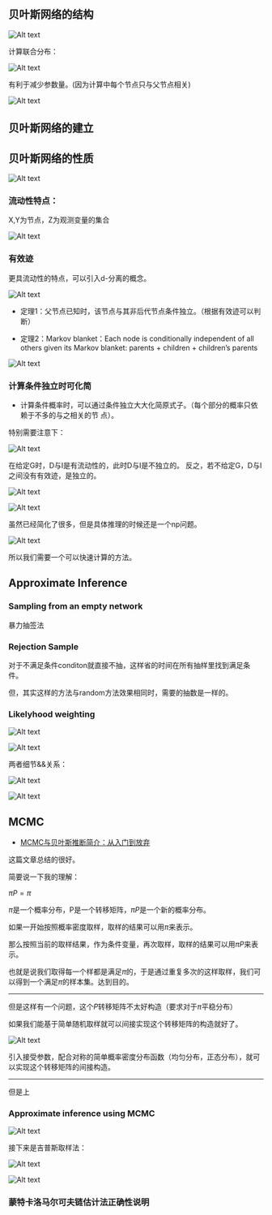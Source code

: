 

## 贝叶斯网络的结构

![Alt text](image.png)

计算联合分布：

![Alt text](image-1.png)

有利于减少参数量。(因为计算中每个节点只与父节点相关)

![Alt text](image-2.png)

## 贝叶斯网络的建立


## 贝叶斯网络的性质

![Alt text](image-3.png)


### 流动性特点：

X,Y为节点，Z为观测变量的集合

![Alt text](image-4.png)

### 有效迹

更具流动性的特点，可以引入d-分离的概念。

![Alt text](image-5.png)


- 定理1：父节点已知时，该节点与其非后代节点条件独立。（根据有效迹可以判断）

- 定理2：Markov blanket：Each node is conditionally independent of all others given its Markov blanket: parents + children + children’s parents

![Alt text](image-7.png)

### 计算条件独立时可化简

- 计算条件概率时，可以通过条件独立大大化简原式子。（每个部分的概率只依赖于不多的与之相关的节  点）。

特别需要注意下：

![Alt text](image-6.png)

在给定G时，D与I是有流动性的，此时D与I是不独立的。
反之，若不给定G，D与I之间没有有效迹，是独立的。

![Alt text](image-8.png)

![Alt text](image-9.png)

虽然已经简化了很多，但是具体推理的时候还是一个np问题。

![Alt text](image-11.png)

所以我们需要一个可以快速计算的方法。

## Approximate Inference

### Sampling from an empty network

暴力抽签法

### Rejection Sample

对于不满足条件conditon就直接不抽，这样省的时间在所有抽样里找到满足条件。

但，其实这样的方法与random方法效果相同时，需要的抽数是一样的。

### Likelyhood weighting

![Alt text](image-12.png)

![Alt text](image-14.png)

两者细节&&关系：

![Alt text](image-15.png)

![Alt text](image-16.png)

## MCMC

- [MCMC与贝叶斯推断简介：从入门到放弃](https://zhuanlan.zhihu.com/p/420214359)

这篇文章总结的很好。

简要说一下我的理解：

$\pi P=\pi$

$\pi$是一个概率分布，P是一个转移矩阵，$\pi P$是一个新的概率分布。

如果一开始按照概率密度取样，取样的结果可以用$\pi$来表示。

那么按照当前的取样结果，作为条件变量，再次取样，取样的结果可以用$\pi P$来表示。

也就是说我们取得每一个样都是满足$\pi$的，于是通过重复多次的这样取样，我们可以得到一个满足$\pi$的样本集。达到目的。

---
但是这样有一个问题，这个$P$转移矩阵不太好构造（要求对于$\pi$平稳分布）

如果我们能基于简单随机取样就可以间接实现这个转移矩阵的构造就好了。

![Alt text](image-20.png)

引入接受参数，配合对称的简单概率密度分布函数（均匀分布，正态分布），就可以实现这个转移矩阵的间接构造。

-----

但是上



### Approximate inference using MCMC

![Alt text](image-17.png)

接下来是吉普斯取样法：

![Alt text](image-18.png)

![Alt text](image-19.png)

### 蒙特卡洛马尔可夫链估计法正确性说明

